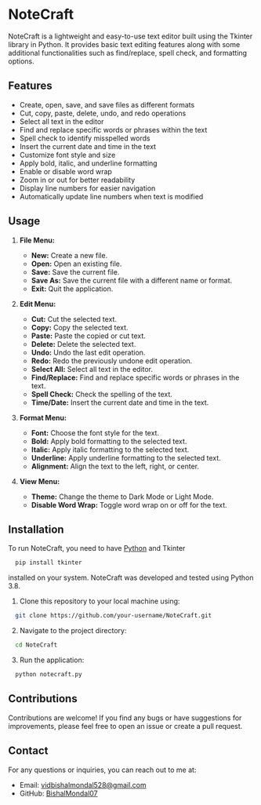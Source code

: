 # NoteCraft
NoteCraft is a lightweight and easy-to-use text editor built using the Tkinter library in Python. It provides basic text editing features along with some additional functionalities such as find/replace, spell check, and formatting options.

## Features

- Create, open, save, and save files as different formats
- Cut, copy, paste, delete, undo, and redo operations
- Select all text in the editor
- Find and replace specific words or phrases within the text
- Spell check to identify misspelled words
- Insert the current date and time in the text
- Customize font style and size
- Apply bold, italic, and underline formatting
- Enable or disable word wrap
- Zoom in or out for better readability
- Display line numbers for easier navigation
- Automatically update line numbers when text is modified

## Usage

1. **File Menu:**
   - **New:** Create a new file.
   - **Open:** Open an existing file.
   - **Save:** Save the current file.
   - **Save As:** Save the current file with a different name or format.
   - **Exit:** Quit the application.

2. **Edit Menu:**
   - **Cut:** Cut the selected text.
   - **Copy:** Copy the selected text.
   - **Paste:** Paste the copied or cut text.
   - **Delete:** Delete the selected text.
   - **Undo:** Undo the last edit operation.
   - **Redo:** Redo the previously undone edit operation.
   - **Select All:** Select all text in the editor.
   - **Find/Replace:** Find and replace specific words or phrases in the text.
   - **Spell Check:** Check the spelling of the text.
   - **Time/Date:** Insert the current date and time in the text.

3. **Format Menu:**
   - **Font:** Choose the font style for the text.
   - **Bold:** Apply bold formatting to the selected text.
   - **Italic:** Apply italic formatting to the selected text.
   - **Underline:** Apply underline formatting to the selected text.
   - **Alignment:** Align the text to the left, right, or center.

4. **View Menu:**
   - **Theme:** Change the theme to Dark Mode or Light Mode.
   - **Disable Word Wrap:** Toggle word wrap on or off for the text.

## Installation

To run NoteCraft, you need to have [Python](https://www.python.org/) and Tkinter
```bash
  pip install tkinter
```
installed on your system. NoteCraft was developed and tested using Python 3.8.

1. Clone this repository to your local machine using:
```bash
  git clone https://github.com/your-username/NoteCraft.git
```
2. Navigate to the project directory:
```bash
  cd NoteCraft
```
3. Run the application:
```bash
  python notecraft.py
```
## Contributions

Contributions are welcome! If you find any bugs or have suggestions for improvements, please feel free to open an issue or create a pull request.

## Contact

For any questions or inquiries, you can reach out to me at:

- Email: vidbishalmondal528@gmail.com
- GitHub: [BishalMondal07](https://github.com/BishalMondal07)

